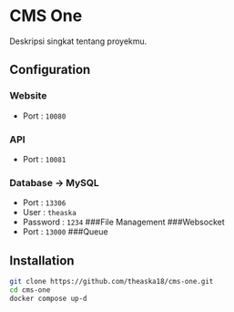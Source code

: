 # CMS One

Deskripsi singkat tentang proyekmu.

## Configuration
### Website
- Port : `10080`
### API
- Port : `10081`
### Database  → MySQL
- Port : `13306`
- User : `theaska`
- Password : `1234`
###File Management
###Websocket
- Port : `13000`
###Queue

## Installation

```bash
git clone https://github.com/theaska18/cms-one.git
cd cms-one
docker compose up-d
